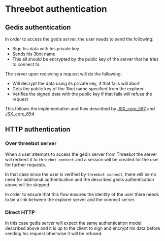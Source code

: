 # Threebot authentication

## Gedis authentication

In order to access the gedis server, the user needs to send the following:

- Sign his data with his private key
- Sends his 3bot name
- This all should be encrypted by the public key of the server that he tries to connect to

The server upon recieving a request will do the following:

- Will decrypt the data using its private key, if that fails will abort
- Gets the public key of the 3bot name specified from the explorer
- Verifies the signed data with the public key if that fails will refuse the request

This follows the implementation  and flow described by [JSX_core_597](https://github.com/threefoldtech/jumpscaleX_core/pull/597) and [JSX_core_694](https://github.com/threefoldtech/jumpscaleX_core/pull/694/files)

## HTTP authentication

### Over threebot server

When a user attempts to access the gedis server from Threebot the server will redirect it to `threebot connect` and a session will be created for the user for further requests.

In that case since the user is verified by `threebot connect`, there will be no need for additional authentication and the described gedis authentication above will be skipped.

In order to ensure that this flow ensures the identity of the user there needs to be a link between the explorer server and the connect server.

### Direct HTTP

In this case gedis server will expect the same authentication model described above and it is up to the client to sign and encrypt his data before sending his request otherwise it will be refused.
